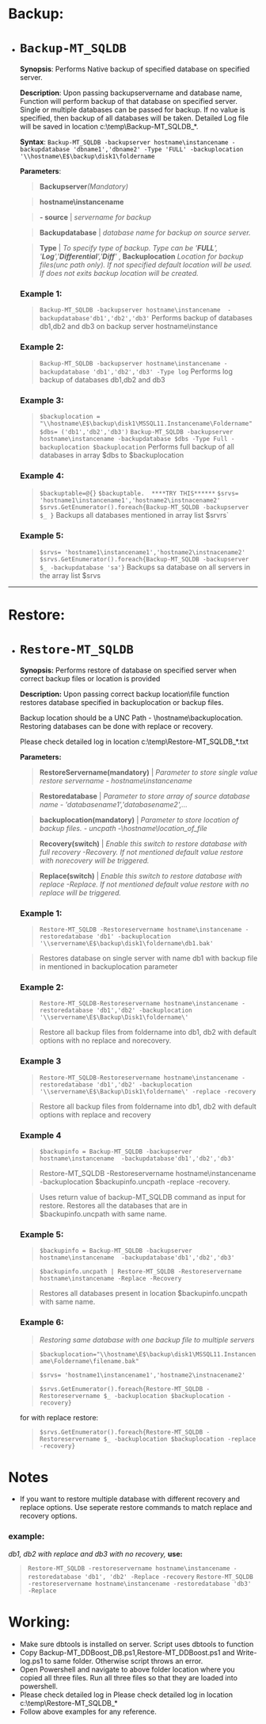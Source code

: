 # Backup:
+ # `Backup-MT_SQLDB`
 
  __Synopsis__: Performs Native backup of specified database on specified server.
 
  __Description__: Upon passing backupservername and database name, Function will perform backup of that database on specified server. Single or multiple databases can be passed for backup. If no value is specified, then backup of all databases will be taken. Detailed Log file will be saved in location c:\temp\Backup-MT_SQLDB_*.

  __Syntax__: `Backup-MT_SQLDB -backupserver hostname\instancename -backupdatabase 'dbname1','dbname2' -Type 'FULL' -backuplocation '\\hostname\E$\backup\disk1\foldername`

  __Parameters__:
  > __Backupserver__*(Mandatory)*
  
  > __hostname\instancename__
  
  > __- source__ | *servername for backup*
  
  > __Backupdatabase__ | *database name for backup on source server.*
  
  > __Type__ | *To specify type of backup. Type can be '**FULL**', '**Log**','**Differential**','**Diff**'* , __Backuplocation__ *Location for backup files(unc path only). If not specified default location will be used. If does not exits backup location will be created.*

   ### Example 1:
   > `Backup-MT_SQLDB -backupserver hostname\instancename  -backupdatabase'db1','db2','db3'`
   > Performs backup of databases db1,db2 and db3 on backup server hostname\instance
   ### Example 2:
   > `Backup-MT_SQLDB -backupserver hostname\instancename -backupdatabase 'db1','db2','db3' -Type log`
   > Performs log backup of databases db1,db2 and db3
   ### Example 3:
   > `$backuplocation = "\\hostname\E$\backup\disk1\MSSQL11.Instancename\Foldername"`
   > `$dbs= ('db1','db2','db3')`
   > `Backup-MT_SQLDB -backupserver hostname\instancename -backupdatabase $dbs -Type Full -backuplocation $backuplocation`
   > Performs full backup of all databases in array $dbs to $backuplocation
   ### Example 4:
   >`$backuptable=@{}`
   >`$backuptable.  ****TRY THIS******`
   >`$srvs= 'hostname1\instancename1','hostname2\instnacename2'`
   >`$srvs.GetEnumerator().foreach{Backup-MT_SQLDB -backupserver $_ }`
   > Backups all databases mentioned in array list $srvrs`
   ### Example 5:
   > `$srvs= 'hostname1\instancename1','hostname2\instnacename2'`
   > `$srvs.GetEnumerator().foreach{Backup-MT_SQLDB -backupserver $_ -backupdatabase 'sa'}`
   > Backups sa database on all servers in the array list $srvs
----
# Restore:
+ # `Restore-MT_SQLDB`
 
  __Synopsis:__ Performs restore of database on specified server when correct backup files or location is provided
  
  __Description:__ Upon passing correct backup location\file function restores database specified in backuplocation or backup files.
  
  Backup location should be a UNC Path - \\hostname\backuplocation. Restoring databases can be done with replace or recovery.
  
  Please check detailed log in location c:\temp\Restore-MT_SQLDB_*.txt
  
  __Parameters:__
   >__RestoreServername(mandatory)__ | *Parameter to store single value restore servername - hostname\instancename*
   
   > __Restoredatabase__ | *Parameter to store array of source database name - 'databasename1','databasename2',...*

   > __backuplocation(mandatory)__ | *Parameter to store location of backup files. - uncpath -\\hostname\location_of_file*

   > __Recovery(switch)__ | *Enable this switch to restore database with full recovery -Recovery. If not mentioned default value restore with norecovery will be triggered.*

   > __Replace(switch)__ | *Enable this switch to restore database with replace -Replace. If not mentioned default value restore with no replace will be triggered.*
  
  ### Example 1:
  > `Restore-MT_SQLDB -Restoreservername hostname\instancename -restoredatabase 'db1' -backuplocation '\\servername\E$\backup\disk1\foldername\db1.bak'`

  > Restores database on single server with name db1 with  backup file in mentioned in backuplocation parameter
  ### Example 2:
  > `Restore-MT_SQLDB-Restoreservername hostname\instancename -restoredatabase 'db1','db2' -backuplocation '\\servername\E$\Backup\Disk1\foldername\'`

  > Restore all backup files from foldername into db1, db2 with default options with no replace and norecovery.
  ### Example 3
  > `Restore-MT_SQLDB-Restoreservername hostname\instancename -restoredatabase 'db1','db2' -backuplocation '\\servername\E$\Backup\Disk1\foldername\' -replace -recovery`

  > Restore all backup files from foldername into db1, db2 with default options with replace and recovery
  ### Example 4
  > `$backupinfo = Backup-MT_SQLDB -backupserver hostname\instancename  -backupdatabase'db1','db2','db3'`

  > Restore-MT_SQLDB -Restoreservername hostname\instancename -backuplocation $backupinfo.uncpath -replace -recovery.

  > Uses return value of backup-MT_SQLDB command as input for restore. Restores all the databases that are in $backupinfo.uncpath with same name.

  ### Example 5:
  > `$backupinfo = Backup-MT_SQLDB -backupserver hostname\instancename  -backupdatabase'db1','db2','db3'`

  > `$backupinfo.uncpath | Restore-MT_SQLDB -Restoreservername hostname\instancename -Replace -Recovery`

  > Restores all databases present in location $backupinfo.uncpath with same name.
 
  ### Example 6:
  > *Restoring same database with one backup file to multiple servers*

  > `$backuplocation="\\hostname\E$\backup\disk1\MSSQL11.Instancename\Foldername\filename.bak"`

  > `$srvs= 'hostname1\instancename1','hostname2\instnacename2'`

  > `$srvs.GetEnumerator().foreach{Restore-MT_SQLDB -Restoreservername $_ -backuplocation $backuplocation -recovery}`

  for with replace restore:
  > `$srvs.GetEnumerator().foreach{Restore-MT_SQLDB -Restoreservername $_ -backuplocation $backuplocation -replace -recovery}`


# Notes
+ If you want to restore multiple database with different recovery and replace options. Use seperate restore commands to match replace and recovery options.
### example:
*db1, db2 with replace and db3 with no recovery,*
__use:__
> `Restore-MT_SQLDB -restoreservername hostname\instancename -restoredatabase 'db1', 'db2' -Replace -recovery`
> `Restore-MT_SQLDB -restoreservername hostname\instancename -restoredatabase 'db3' -Replace`

# Working:
+ Make sure dbtools is installed on server. Script uses dbtools to function
+ Copy Backup-MT_DDBoost_DB.ps1,Restore-MT_DDBoost.ps1 and Write-log.ps1 to same folder. Otherwise script throws an error.
+ Open Powershell and navigate to above folder location where you copied all three files. Run all three files so that they are loaded into powershell.
+ Please check detailed log in Please check detailed log in location c:\temp\Restore-MT_SQLDB_*
+ Follow above examples for any reference.
